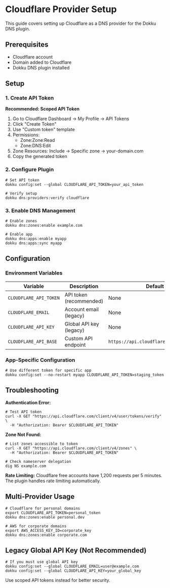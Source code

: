# Cloudflare Provider Setup

This guide covers setting up Cloudflare as a DNS provider for the Dokku DNS plugin.

## Prerequisites

- Cloudflare account
- Domain added to Cloudflare
- Dokku DNS plugin installed

## Setup

### 1. Create API Token

**Recommended: Scoped API Token**
1. Go to Cloudflare Dashboard → My Profile → API Tokens
2. Click "Create Token"
3. Use "Custom token" template
4. Permissions:
   - Zone:Zone:Read
   - Zone:DNS:Edit
5. Zone Resources: Include → Specific zone → your-domain.com
6. Copy the generated token

### 2. Configure Plugin

```shell
# Set API token
dokku config:set --global CLOUDFLARE_API_TOKEN=your_api_token

# Verify setup
dokku dns:providers:verify cloudflare
```

### 3. Enable DNS Management

```shell
# Enable zones
dokku dns:zones:enable example.com

# Enable app
dokku dns:apps:enable myapp
dokku dns:apps:sync myapp
```

## Configuration

### Environment Variables

| Variable | Description | Default |
|----------|-------------|---------|
| `CLOUDFLARE_API_TOKEN` | API token (recommended) | None |
| `CLOUDFLARE_EMAIL` | Account email (legacy) | None |
| `CLOUDFLARE_API_KEY` | Global API key (legacy) | None |
| `CLOUDFLARE_API_BASE` | Custom API endpoint | `https://api.cloudflare.com/client/v4` |

### App-Specific Configuration

```shell
# Use different token for specific app
dokku config:set --no-restart myapp CLOUDFLARE_API_TOKEN=staging_token
```

## Troubleshooting

**Authentication Error:**
```shell
# Test API token
curl -X GET "https://api.cloudflare.com/client/v4/user/tokens/verify" \
  -H "Authorization: Bearer $CLOUDFLARE_API_TOKEN"
```

**Zone Not Found:**
```shell
# List zones accessible to token
curl -X GET "https://api.cloudflare.com/client/v4/zones" \
  -H "Authorization: Bearer $CLOUDFLARE_API_TOKEN"

# Check nameserver delegation
dig NS example.com
```

**Rate Limiting:**
Cloudflare free accounts have 1,200 requests per 5 minutes. The plugin handles rate limiting automatically.

## Multi-Provider Usage

```shell
# Cloudflare for personal domains
export CLOUDFLARE_API_TOKEN=personal_token
dokku dns:zones:enable personal.dev

# AWS for corporate domains
export AWS_ACCESS_KEY_ID=corporate_key
dokku dns:zones:enable corporate.com
```

## Legacy Global API Key (Not Recommended)

```shell
# If you must use global API key
dokku config:set --global CLOUDFLARE_EMAIL=user@example.com
dokku config:set --global CLOUDFLARE_API_KEY=your_global_key
```

Use scoped API tokens instead for better security.